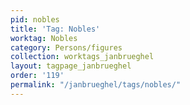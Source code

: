 ```yaml
---
pid: nobles
title: 'Tag: Nobles'
worktag: Nobles
category: Persons/figures
collection: worktags_janbrueghel
layout: tagpage_janbrueghel
order: '119'
permalink: "/janbrueghel/tags/nobles/"
---
```

